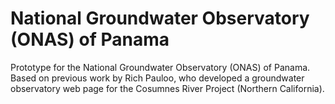 # National Groundwater Observatory (ONAS) of Panama

Prototype for the National Groundwater Observatory (ONAS) of Panama. Based on previous work by Rich Pauloo, who developed a groundwater observatory web page for the Cosumnes River Project (Northern California).
